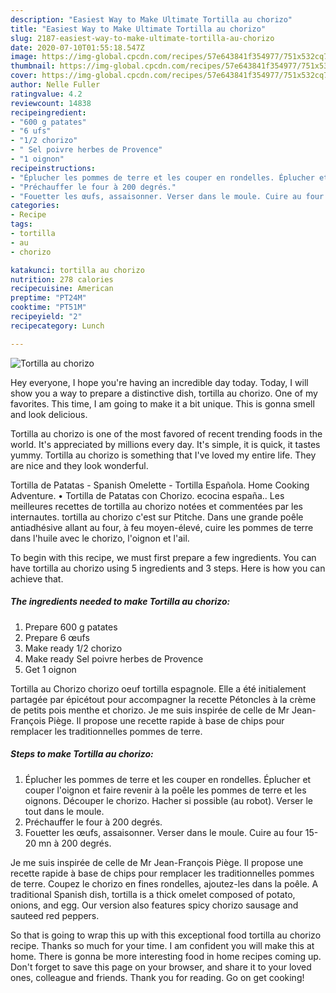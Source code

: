 ```yaml
---
description: "Easiest Way to Make Ultimate Tortilla au chorizo"
title: "Easiest Way to Make Ultimate Tortilla au chorizo"
slug: 2187-easiest-way-to-make-ultimate-tortilla-au-chorizo
date: 2020-07-10T01:55:18.547Z
image: https://img-global.cpcdn.com/recipes/57e643841f354977/751x532cq70/tortilla-au-chorizo-photo-principale-de-la-recette.jpg
thumbnail: https://img-global.cpcdn.com/recipes/57e643841f354977/751x532cq70/tortilla-au-chorizo-photo-principale-de-la-recette.jpg
cover: https://img-global.cpcdn.com/recipes/57e643841f354977/751x532cq70/tortilla-au-chorizo-photo-principale-de-la-recette.jpg
author: Nelle Fuller
ratingvalue: 4.2
reviewcount: 14838
recipeingredient:
- "600 g patates"
- "6 ufs"
- "1/2 chorizo"
- " Sel poivre herbes de Provence"
- "1 oignon"
recipeinstructions:
- "Éplucher les pommes de terre et les couper en rondelles. Éplucher et couper l&#39;oignon et faire revenir à la poêle les pommes de terre et les oignons. Découper le chorizo. Hacher si possible (au robot). Verser le tout dans le moule."
- "Préchauffer le four à 200 degrés."
- "Fouetter les œufs, assaisonner. Verser dans le moule. Cuire au four 15-20 mn à 200 degrés."
categories:
- Recipe
tags:
- tortilla
- au
- chorizo

katakunci: tortilla au chorizo 
nutrition: 278 calories
recipecuisine: American
preptime: "PT24M"
cooktime: "PT51M"
recipeyield: "2"
recipecategory: Lunch

---
```



![Tortilla au chorizo](https://img-global.cpcdn.com/recipes/57e643841f354977/751x532cq70/tortilla-au-chorizo-photo-principale-de-la-recette.jpg)

Hey everyone, I hope you're having an incredible day today. Today, I will show you a way to prepare a distinctive dish, tortilla au chorizo. One of my favorites. This time, I am going to make it a bit unique. This is gonna smell and look delicious.

Tortilla au chorizo is one of the most favored of recent trending foods in the world. It's appreciated by millions every day. It's simple, it is quick, it tastes yummy. Tortilla au chorizo is something that I've loved my entire life. They are nice and they look wonderful.

Tortilla de Patatas - Spanish Omelette - Tortilla Española. Home Cooking Adventure. • Tortilla de Patatas con Chorizo. ecocina españa.. Les meilleures recettes de tortilla au chorizo notées et commentées par les internautes. tortilla au chorizo c&#39;est sur Ptitche. Dans une grande poêle antiadhésive allant au four, à feu moyen-élevé, cuire les pommes de terre dans l&#39;huile avec le chorizo, l&#39;oignon et l&#39;ail.


To begin with this recipe, we must first prepare a few ingredients. You can have tortilla au chorizo using 5 ingredients and 3 steps. Here is how you can achieve that.

<!--inarticleads1-->

##### The ingredients needed to make Tortilla au chorizo:

1. Prepare 600 g patates
1. Prepare 6 œufs
1. Make ready 1/2 chorizo
1. Make ready  Sel poivre herbes de Provence
1. Get 1 oignon


Tortilla au Chorizo chorizo oeuf tortilla espagnole. Elle a été initialement partagée par épicétout pour accompagner la recette Pétoncles à la crème de petits pois menthe et chorizo. Je me suis inspirée de celle de Mr Jean-François Piège. Il propose une recette rapide à base de chips pour remplacer les traditionnelles pommes de terre. 

<!--inarticleads2-->

##### Steps to make Tortilla au chorizo:

1. Éplucher les pommes de terre et les couper en rondelles. Éplucher et couper l&#39;oignon et faire revenir à la poêle les pommes de terre et les oignons. Découper le chorizo. Hacher si possible (au robot). Verser le tout dans le moule.
1. Préchauffer le four à 200 degrés.
1. Fouetter les œufs, assaisonner. Verser dans le moule. Cuire au four 15-20 mn à 200 degrés.


Je me suis inspirée de celle de Mr Jean-François Piège. Il propose une recette rapide à base de chips pour remplacer les traditionnelles pommes de terre. Coupez le chorizo en fines rondelles, ajoutez-­les dans la poêle. A traditional Spanish dish, tortilla is a thick omelet composed of potato, onions, and egg. Our version also features spicy chorizo sausage and sauteed red peppers. 

So that is going to wrap this up with this exceptional food tortilla au chorizo recipe. Thanks so much for your time. I am confident you will make this at home. There is gonna be more interesting food in home recipes coming up. Don't forget to save this page on your browser, and share it to your loved ones, colleague and friends. Thank you for reading. Go on get cooking!
